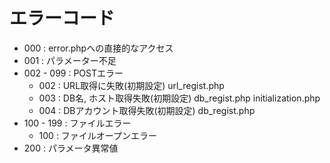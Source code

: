 # エラーコード
- 000 : error.phpへの直接的なアクセス
- 001 : パラメーター不足
- 002 - 099 : POSTエラー
  - 002 : URL取得に失敗(初期設定) url_regist.php
  - 003 : DB名, ホスト取得失敗(初期設定) db_regist.php initialization.php
  - 004 : DBアカウント取得失敗(初期設定) db_regist.php
- 100 - 199 : ファイルエラー
  - 100 : ファイルオープンエラー
- 200 : パラメータ異常値